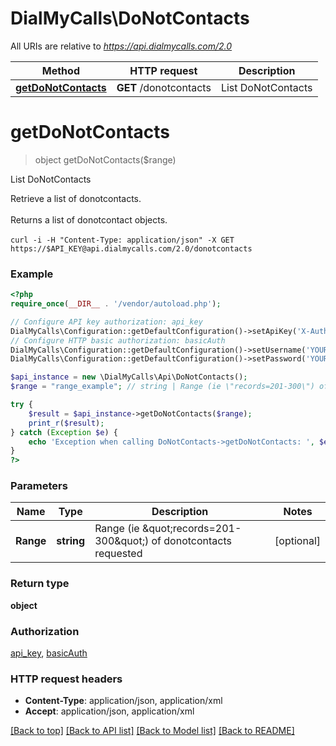 # DialMyCalls\DoNotContacts

All URIs are relative to *https://api.dialmycalls.com/2.0*

Method | HTTP request | Description
------------- | ------------- | -------------
[**getDoNotContacts**](DoNotContacts.md#getdonotcontacts) | **GET** /donotcontacts | List DoNotContacts


# **getDoNotContacts**
> object getDoNotContacts($range)

List DoNotContacts

Retrieve a list of donotcontacts. <br><br> Returns a list of donotcontact objects. <br><br> ``` curl -i -H "Content-Type: application/json" -X GET https://$API_KEY@api.dialmycalls.com/2.0/donotcontacts ```

### Example
```php
<?php
require_once(__DIR__ . '/vendor/autoload.php');

// Configure API key authorization: api_key
DialMyCalls\Configuration::getDefaultConfiguration()->setApiKey('X-Auth-ApiKey', 'YOUR_API_KEY');
// Configure HTTP basic authorization: basicAuth
DialMyCalls\Configuration::getDefaultConfiguration()->setUsername('YOUR_USERNAME');
DialMyCalls\Configuration::getDefaultConfiguration()->setPassword('YOUR_PASSWORD');

$api_instance = new \DialMyCalls\Api\DoNotContacts();
$range = "range_example"; // string | Range (ie \"records=201-300\") of donotcontacts requested

try {
    $result = $api_instance->getDoNotContacts($range);
    print_r($result);
} catch (Exception $e) {
    echo 'Exception when calling DoNotContacts->getDoNotContacts: ', $e->getMessage(), PHP_EOL;
}
?>
```

### Parameters

Name | Type | Description  | Notes
------------- | ------------- | ------------- | -------------
 **Range** | **string**| Range (ie \&quot;records&#x3D;201-300\&quot;) of donotcontacts requested | [optional]

### Return type

**object**

### Authorization

[api_key](../../README.md#api_key), [basicAuth](../../README.md#basicAuth)

### HTTP request headers

 - **Content-Type**: application/json, application/xml
 - **Accept**: application/json, application/xml

[[Back to top]](#) [[Back to API list]](../../README.md#documentation-for-api-endpoints) [[Back to Model list]](../../README.md#documentation-for-models) [[Back to README]](../../README.md)

